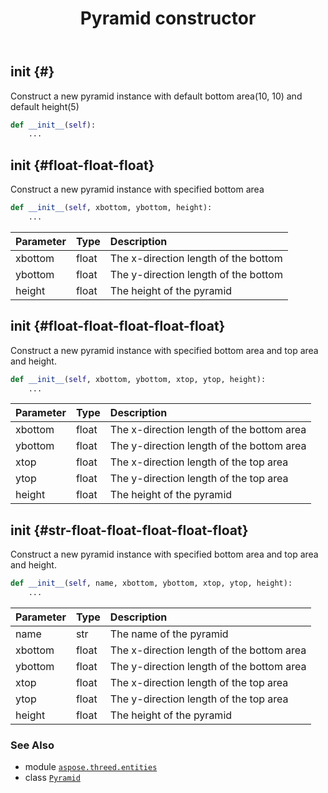 ﻿---
title: Pyramid constructor
second_title: Aspose.3D for Python via .NET API References
description: 
type: docs
weight: 10
url: /python-net/aspose.threed.entities/pyramid/__init__/
is_root: false
---

## __init__ {#}

Construct a new pyramid instance with default bottom area(10, 10) and default height(5)



```python
def __init__(self):
    ...
```




## __init__ {#float-float-float}

Construct a new pyramid instance with specified bottom area



```python
def __init__(self, xbottom, ybottom, height):
    ...
```


| Parameter | Type | Description |
| :- | :- | :- |
| xbottom | float | The x-direction length of the bottom |
| ybottom | float | The y-direction length of the bottom |
| height | float | The height of the pyramid |


## __init__ {#float-float-float-float-float}

Construct a new pyramid instance with specified bottom area and top area and height.



```python
def __init__(self, xbottom, ybottom, xtop, ytop, height):
    ...
```


| Parameter | Type | Description |
| :- | :- | :- |
| xbottom | float | The x-direction length of the bottom area |
| ybottom | float | The y-direction length of the bottom area |
| xtop | float | The x-direction length of the top area |
| ytop | float | The y-direction length of the top area |
| height | float | The height of the pyramid |


## __init__ {#str-float-float-float-float-float}

Construct a new pyramid instance with specified bottom area and top area and height.



```python
def __init__(self, name, xbottom, ybottom, xtop, ytop, height):
    ...
```


| Parameter | Type | Description |
| :- | :- | :- |
| name | str | The name of the pyramid |
| xbottom | float | The x-direction length of the bottom area |
| ybottom | float | The y-direction length of the bottom area |
| xtop | float | The x-direction length of the top area |
| ytop | float | The y-direction length of the top area |
| height | float | The height of the pyramid |



### See Also
* module [`aspose.threed.entities`](../../)
* class [`Pyramid`](/3d/python-net/aspose.threed.entities/pyramid)
